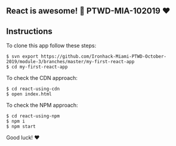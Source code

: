 ## React is awesome! :musical_note: PTWD-MIA-102019 :heart:

## Instructions

To clone this app follow these steps:

```shell
$ svn export https://github.com/Ironhack-Miami-PTWD-October-2019/module-3/branches/master/my-first-react-app
$ cd my-first-react-app
```

To check the CDN approach:

```shell
$ cd react-using-cdn
$ open index.html
```

To check the NPM approach:

```shell
$ cd react-using-npm
$ npm i
$ npm start
```

Good luck! :heart:
